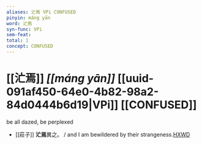 ```yaml
---
aliases: 汒焉 VPi CONFUSED
pinyin: máng yān
word: 汒焉
syn-func: VPi
sem-feat: 
total: 1
concept: CONFUSED 
---
```

# [[汒焉]] *[[máng yān]]*  [[uuid-091af450-64e0-4b82-98a2-84d0444b6d19|VPi]] [[CONFUSED]]
be all dazed, be perplexed
 - [[莊子]] **汒焉**異之。 / and I am bewildered by their strangeness.[HXWD](https://hxwd.org/textview.html?location=KR5c0126_tls_017-12a.13)
